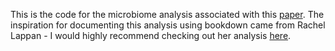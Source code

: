 This is the code for the microbiome analysis associated with this [paper](http://doi.org/10.1002/mnfr.202000851). The inspiration for documenting this analysis using bookdown came from Rachel Lappan - I would highly recommend checking out her analysis [here](https://rachaellappan.github.io/VL-QIIME2-analysis/pre-processing-of-sequence-reads.html).
